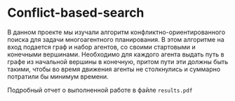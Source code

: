 # Conflict-based-search

В данном проекте мы изучали алгоритм конфликтно-ориентированного поиска для задачи многоагентного планирования. В этом алгоритме на вход подается граф и набор агентов, со своими стартовыми и конечными вершинами. Необходимо для каждого агента выдать путь в графе из начальной вершины в конечную, притом пути эти должны быть такими, чтобы во время движения агенты не столкнулись и суммарно потратили бы минимум времени.

Подробный отчет о выполненной работе в файле <code>results.pdf</code>
